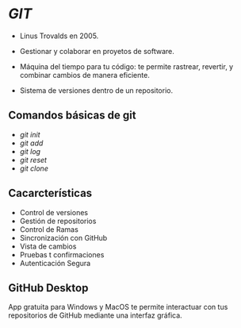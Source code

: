 # ***GIT***
- Linus Trovalds en 2005.

- Gestionar y colaborar en proyetos de software.
- Máquina del tiempo para tu código: te permite rastrear, revertir, y combinar cambios de manera eficiente.
- Sistema de versiones dentro de un repositorio.

## Comandos básicas de git
- *git init*
- *git add*
- *git log*
- *git reset*
- *git clone*

## Cacarcterísticas
- Control de versiones
- Gestión de repositorios
- Control de Ramas
- Sincronización con GitHub
- Vista de cambios
- Pruebas t confirmaciones
- Autenticación Segura

## GitHub Desktop
App gratuita para Windows y MacOS te permite interactuar con tus repositorios de GitHub mediante una interfaz gráfica. 
